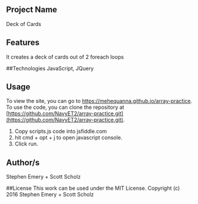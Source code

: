 ## Project Name
Deck of Cards

## Features
It creates a deck of cards out of 2 foreach loops

##Technologies
JavaScript, JQuery

## Usage
To view the site, you can go to https://mehequanna.github.io/array-practice.
To use the code, you can clone the repository at [https://github.com/NavyET2/array-practice.git](https://github.com/NavyET2/array-practice.git).

1. Copy scripts.js code into jsfiddle.com
2. hit cmd + opt + j to open javascript console.
3. Click run.

## Author/s
Stephen Emery + Scott Scholz

##License
This work can be used under the MIT License.
Copyright (c) 2016 Stephen Emery + Scott Scholz

